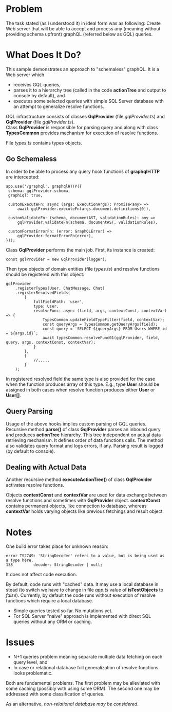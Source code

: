 # Problem

The task stated (as I understood it) in ideal form was as following:
Create Web server that will be able to accept and process any (meaning without providing schema upfront) graphQL (referred below as GQL) queries. 

# What Does It Do?

This sample demonstrates an approach to "schemaless" graphQL.
It is a Web server which
- receives GQL queries,
- parses it to a hierarchy tree (called in the code **actionTree** and output to console by default), and
- executes some selected queries with simple SQL Server database with an attempt to generalize resolve functions.

GQL infrastructure consists of classes **GqlProvider** (file *gqlProvider.ts*) and **GqlProvider** (file *gqlProvider.ts*).   
Class **GqlProvider** is responsible for parsing query and along with class **TypesCommon** 
provides mechanism for execution of resolve functions.

File *types.ts* contains types objects.

## Go Schemaless

In order to be able to process any query hook functions of **graphqlHTTP** are intercepted:  
 
	app.use('/graphql', graphqlHTTP({
	 schema: gqlProvider.schema,
	 graphiql: true,

	 customExecuteFn: async (args: ExecutionArgs): Promise<any> =>
		 await gqlProvider.executeFn(args.document.definitions[0]),

	 customValidateFn: (schema, documentAST, validationRules): any =>
		 gqlProvider.validateFn(schema, documentAST, validationRules),

	 customFormatErrorFn: (error: GraphQLError) =>
		 gqlProvider.formatErrorFn(error),
	})); 
	
Class **GqlProvider** performs the main job.
First, its instance is created:
	
	const gqlProvider = new GqlProvider(logger);

Then type objects of domain entities (file *types.ts*) and resolve functions should be registered with this object:

	gqlProvider
        .registerTypes(User, ChatMessage, Chat)
        .registerResolvedFields(
			{
				fullFieldPath: 'user',
				type: User,
				resolveFunc: async (field, args, contextConst, contextVar) => {
					TypesCommon.updateFieldTypeFilter(field, contextVar);
					const queryArgs = TypesCommon.getQueryArgs(field);
					const query = `SELECT ${queryArgs} FROM Users WHERE id = ${args.id}`;
					await typesCommon.resolveFunc01(gqlProvider, field, query, args, contextConst, contextVar);
				}
			},
			{
				//.....
			}
		);
		
In registered resolved field the same type is also provided for the case when the function produces array of this type.
E.g., type **User** should be assigned in both cases when resolve function produces either **User** or **User[]**. 
		
## Query Parsing

Usage of the above hooks implies custom parsing of GQL queries.
Recursive method **parse()** of class **GqlProvider** parses an inbound query and produces **actionTree** hierarchy.
This tree independent on actual data retrieving mechanism.
It defines order of data functions calls.
The method also validates query format and logs errors, if any.
Parsing result is logged (by default to console).

## Dealing with Actual Data

Another recursive method **executeActionTree()** of class **GqlProvider** activates resolve functions.

Objects **contextConst** and **contextVar** are used for data exchange between resolve functions and sometimes with 
**GqlProvider** object.
**contextConst** contains permanent objects, like connection to database, whereas
**contextVar** holds varying objects like previous fetchings and result object. 

# Notes

One build error takes place for unknown reason:
    
    error TS2749: 'StringDecoder' refers to a value, but is being used as a type here.
    138         decoder: StringDecoder | null;

It does not affect code execution.

By default, code runs with "cached" data.
It may use a local database in stead (to switch we have to change in file *app.ts* value of **isTestObjects** to *false*).
Currently, by default the code runs without execution of resolve functions which require a local database.

- Simple queries tested so far. No mutations yet.
- For SQL Server "naive" approach is implemented with direct SQL queries without any ORM or caching.

# Issues

- N+1 queries problem meaning separate multiple data fetching on each query level, and
- In case or relational database full generalization of resolve functions looks problematic.

Both are fundamental problems. 
The first problem may be alleviated with some caching (possibly with using some ORM).
The second one may be addressed with some classification of queries.

As an alternative, *non-relational database may be considered*.

